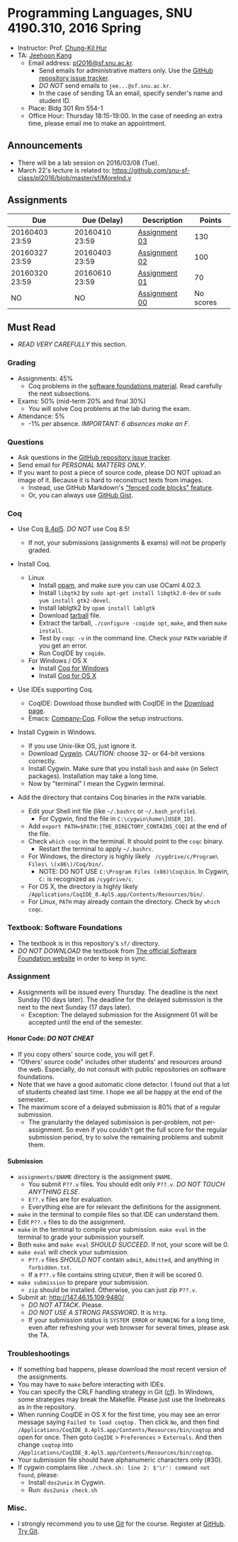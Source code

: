 # Programming Languages, SNU 4190.310, 2016 Spring

- Instructor: Prof. [Chung-Kil Hur](http://sf.snu.ac.kr/gil.hur)
- TA: [Jeehoon Kang](http://sf.snu.ac.kr/jeehoon.kang)
    + Email address: [pl2016@sf.snu.ac.kr](mailto:pl2016@sf.snu.ac.kr).
        * Send emails for administrative matters only. Use the [GitHub repository issue tracker](https://github.com/snu-sf-class/pl2016/issues).
        * *DO NOT* send emails to `jee...@sf.snu.ac.kr`.
        * In the case of sending TA an email, specify sender's name and student ID.
    + Place: Bldg 301 Rm 554-1
    + Office Hour: Thursday 18:15-19:00.  In the case of needing an extra time, please email me to make an appointment.

## Announcements

- There will be a lab session on 2016/03/08 (Tue).
- March 22's lecture is related to: https://github.com/snu-sf-class/pl2016/blob/master/sf/MoreInd.v

## Assignments

| Due        	| Due (Delay)	| Description                   	 	 	 	 	 	 	 	 	 	 	 	 	 	| Points 	|
|------------	|------------	|-----------------------------------------------------------------------------------	|-------	|
| 20160403 23:59| 20160410 23:59| [Assignment 03](https://github.com/snu-sf-class/pl2016/tree/master/assignments/03)    | 130		|
| 20160327 23:59| 20160403 23:59| [Assignment 02](https://github.com/snu-sf-class/pl2016/tree/master/assignments/02)    | 100		|
| 20160320 23:59| 20160610 23:59| [Assignment 01](https://github.com/snu-sf-class/pl2016/tree/master/assignments/01)    | 70		|
| NO			| NO			| [Assignment 00](https://github.com/snu-sf-class/pl2016/tree/master/assignments/00)    | No scores	|

## Must Read

- *READ VERY CAREFULLY* this section.

### Grading

- Assignments: 45%
    + Coq problems in the [software foundations material](http://www.cis.upenn.edu/~bcpierce/sf/current/index.html). Read carefully the next subsections.
- Exams: 50% (mid-term 20% and final 30%)
    + You will solve Coq problems at the lab during the exam.
- Attendance: 5%
    + -1% per absence.  *IMPORTANT: 6 absences make an F*.

### Questions

- Ask questions in the [GitHub repository issue tracker](https://github.com/snu-sf-class/pl2016/issues).
- Send email for *PERSONAL MATTERS ONLY*.
- If you want to post a piece of source code, please DO NOT upload an image of it. Because it is hard to reconstruct texts from images.
    + Instead, use GitHub Markdown's ["fenced code blocks" feature](https://help.github.com/articles/github-flavored-markdown/#fenced-code-blocks).
    + Or, you can always use [GitHub Gist](https://gist.github.com/).

### Coq

- Use Coq [8.4pl5](https://coq.inria.fr/coq-84).  *DO NOT* use Coq 8.5!
    + If not, your submissions (assignments & exams) will not be properly graded.

- Install Coq.
    + Linux
        * Install [opam](http://opam.ocaml.org/doc/Install.html), and make sure you can use OCaml 4.02.3.
        * Install `libgtk2` by `sudo apt-get install libgtk2.0-dev` or `sudo yum install gtk2-devel`.
        * Install lablgtk2 by `opam install lablgtk`
        * Download [tarball](https://coq.inria.fr/distrib/V8.4pl5/files/coq-8.4pl5.tar.gz) file.
        * Extract the tarball, `./configure -coqide opt`, `make`, and then `make install`.
        * Test by `coqc -v` in the command line. Check your `PATH` variable if you get an error.
        * Run CoqIDE by `coqide`.
    + For Windows / OS X
        * Install [Coq for Windows](https://coq.inria.fr/distrib/V8.4pl5/files/coq-installer-8.4pl5.exe)
        * Install [Coq for OS X](https://coq.inria.fr/distrib/V8.4pl5/files/coqide-8.4pl5.dmg)

- Use IDEs supporting Coq.
    + CoqIDE: Download those bundled with CoqIDE in the [Download page](https://coq.inria.fr/coq-84).
    + Emacs: [Company-Coq](https://github.com/cpitclaudel/company-coq). Follow the setup instructions.

- Install Cygwin in Windows.
    + If you use Unix-like OS, just ignore it.
    + Download [Cygwin](https://cygwin.com/install.html).  *CAUTION*: choose 32- or 64-bit versions correctly.
    + Install Cygwin. Make sure that you install `bash` and `make` (in Select packages). Installation may take a long time.
    + Now by "terminal" I mean the Cygwin terminal.

- Add the directory that contains Coq binaries in the `PATH` variable.
    + Edit your Shell init file (like `~/.bashrc` or `~/.bash_profile`).
        * For Cygwin, find the file in `C:\cygwin\home\[USER_ID]`.
    + Add `export PATH=$PATH:[THE_DIRECTORY_CONTAINS_COQ]` at the end of the file.
    + Check `which coqc` in the terminal. It should point to the `coqc` binary.
        * Restart the terminal to apply `~/.bashrc`.
    + For Windows, the directory is highly likely ` /cygdrive/c/Program\ Files\ \(x86\)/Coq/bin/`.
        * NOTE: DO NOT USE `C:\Program Files (x86)\Coq\bin`. In Cygwin, `C:` is recognized as `/cygdrive/c`.
    + For OS X, the directory is highly likely `/Applications/CoqIDE_8.4pl5.app/Contents/Resources/bin/`.
    + For Linux, `PATH` may already contain the directory. Check by `which coqc`.

### Textbook: Software Foundations

- The textbook is in this repository's `sf/` directory.
- *DO NOT DOWNLOAD* the textbook from [The official Software Foundation website](https://www.cis.upenn.edu/~bcpierce/sf/current/index.html) in order to keep in sync.

### Assignment

- Assignments will be issued every Thursday.  The deadline is the next Sunday (10 days later).  The deadline for the delayed submission is the next to the next Sunday (17 days later).
    + Exception: The delayed submission for the Assignment 01 will be accepted until the end of the semester.

#### Honor Code: *DO NOT CHEAT*

- If you copy others' source code, you will get F.
- "Others' source code" includes other students' and resources around the web. Especially, do not consult with public repositories on software foundations.
- Note that we have a good automatic clone detector. I found out that a lot of students cheated last time. I hope we all be happy at the end of the semester..
- The maximum score of a delayed submission is 80% that of a regular submission.
    + The granularity the delayed submission is per-problem, not per-assignment. So even if you couldn't get the full score for the regular submission period, try to solve the remaining problems and submit them.

#### Submission

- `assignments/$NAME` directory is the assignment `$NAME`.
    + You submit `P??.v` files.  You should edit only `P??.v`. *DO NOT TOUCH ANYTHING ELSE*.
    + `E??.v` files are for evaluation.
    + Everything else are for relevant the definitions for the assignment.
- `make` in the terminal to compile files so that IDE can understand them.
- Edit `P??.v` files to do the assignment.
- `make` in the terminal to compile your submission.  `make eval` in the terminal to grade your submission yourself. 
- Both `make` and `make eval` *SHOULD SUCCEED*. If not, your score will be 0.
- `make eval` will check your submission.
    + `P??.v` files *SHOULD NOT* contain `admit`, `Admitted`, and anything in `forbidden.txt`.
    + If a `P??.v` file contains string `GIVEUP`, then it will be scored 0.
- `make submission` to prepare your submission.
    + `zip` should be installed. Otherwise, you can just zip `P??.v`.
- Submit at: http://147.46.15.109:9480/
    + *DO NOT ATTACK*. Please.
    + *DO NOT USE A STRONG PASSWORD*. It is `http`.
    + If your submission status is `SYSTEM ERROR` or `RUNNING` for a long time, even after refreshing your web browser for several times, please ask the TA.

### Troubleshootings

- If something bad happens, please download the most recent version of the assignments.
- You may have to `make` before interacting with IDEs.
- You can specify the CRLF handling strategy in Git ([cf](http://stackoverflow.com/questions/170961/whats-the-best-crlf-carriage-return-line-feed-handling-strategy-with-git)). In Windows, some strategies may break the Makefile. Please just use the linebreaks as in the repository.
- When running CoqIDE in OS X for the first time, you may see an error message saying `Failed to load coqtop.` Then click `No`, and then find `/Applications/CoqIDE_8.4pl5.app/Contents/Resources/bin/coqtop` and open for once. Then goto `CoqIDE` > `Preferences` > `Externals`. And then change `coqtop` into `/Applications/CoqIDE_8.4pl5.app/Contents/Resources/bin/coqtop`.
- Your submission file should have alphanumeric characters only (#30).
- If cygwin complains like `./check.sh: line 2: $'\r': command not found`, please:
    + Install `dos2unix` in Cygwin.
    + Run: `dos2unix check.sh`

### Misc.

- I strongly recommend you to use [Git](http://git-scm.com/) for the course. Register at [GitHub](https://github.com). [Try Git](https://try.github.io/levels/1/challenges/1).
